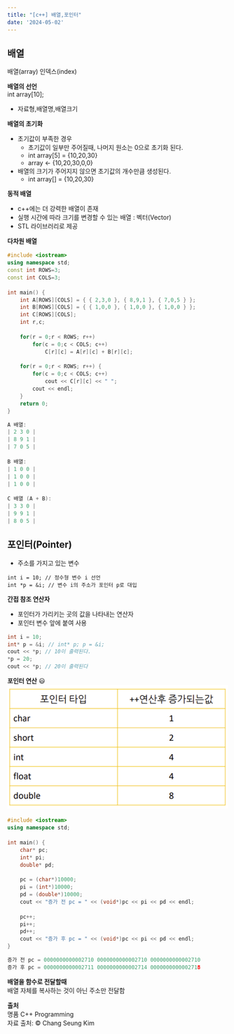 ```yaml
---
title: "[c++] 배열,포인터"
date: '2024-05-02'  
---
```

## 배열
배열(array)
인덱스(index)

__배열의 선언__  
int array[10];
- 자료형,배열명,배열크기

__배열의 초기화__
- 초기값이 부족한 경우
    - 초기값이 일부만 주어질때, 나머지 원소는 0으로 초기화 된다.
    - int array[5] = {10,20,30}
    - array <- {10,20,30,0,0}
- 배열의 크기가 주어지지 않으면 초기값의 개수만큼 생성된다.
    - int array[] = {10,20,30}

__동적 배열__
- c++에는 더 강력한 배열이 존재
- 실행 시간에 따라 크기를 변경할 수 있는 배열 : 벡터(Vector)
- STL 라이브러리로 제공

__다차원 배열__
```cpp
#include <iostream>
using namespace std;
const int ROWS=3;
const int COLS=3;

int main() {
    int A[ROWS][COLS] = { { 2,3,0 }, { 8,9,1 }, { 7,0,5 } };
    int B[ROWS][COLS] = { { 1,0,0 }, { 1,0,0 }, { 1,0,0 } };
    int C[ROWS][COLS];
    int r,c;
    
    for(r = 0;r < ROWS; r++)
        for(c = 0;c < COLS; c++)
            C[r][c] = A[r][c] + B[r][c];
    
    for(r = 0;r < ROWS; r++) {
        for(c = 0;c < COLS; c++)
            cout << C[r][c] << " ";
        cout << endl;
    }
    return 0;
}
```
```cpp
A 배열:
| 2 3 0 |
| 8 9 1 |
| 7 0 5 |

B 배열:
| 1 0 0 |
| 1 0 0 |
| 1 0 0 |

C 배열 (A + B):
| 3 3 0 |
| 9 9 1 |
| 8 0 5 |
```

## 포인터(Pointer)
- 주소를 가지고 있는 변수
```
int i = 10; // 정수형 변수 i 선언
int *p = &i; // 변수 i의 주소가 포인터 p로 대입
```

__간접 참조 연산자__
- 포인터가 가리키는 곳의 값을 나타내는 연산자
- 포인터 변수 앞에 붙여 사용
```cpp
int i = 10;
int* p = &i; // int* p; p = &i;
cout << *p; // 10이 출력된다.
*p = 20;
cout << *p; // 20이 출력된다
```

__포인터 연산__ 😃  
![alt text](image-6.png)
```cpp
#include <iostream>
using namespace std;

int main() {
	char* pc;
	int* pi;
	double* pd;

	pc = (char*)10000;
	pi = (int*)10000;
	pd = (double*)10000;
	cout << "증가 전 pc = " << (void*)pc << pi << pd << endl;

	pc++;
	pi++;
	pd++;
	cout << "증가 후 pc = " << (void*)pc << pi << pd << endl;
}
```
```cpp
증가 전 pc = 0000000000002710 0000000000002710 0000000000002710
증가 후 pc = 0000000000002711 0000000000002714 0000000000002718
```
__배열을 함수로 전달할때__  
배열 자체를 복사하는 것이 아닌 주소만 전달함


__출처__  
명품 C++ Programming  
자료 출처: © Chang Seung Kim